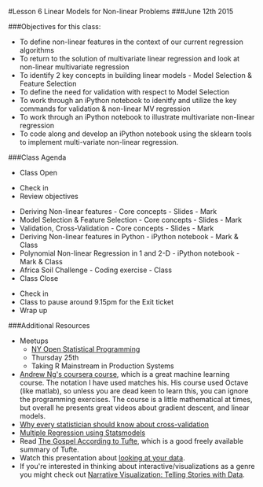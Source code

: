 #Lesson 6 Linear Models for Non-linear Problems
###June 12th 2015

###Objectives for this class:
 * To define non-linear features in the context of our current regression algorithms
 * To return to the solution of multivariate linear regression and look at non-linear multivariate regression
 * To identify 2 key concepts in building linear models - Model Selection & Feature Selection
 * To define the need for validation with respect to Model Selection
 * To work through an iPython notebook to idenitfy and utilize the key commands for validation & non-linear MV regression
 * To work through an iPython notebook to illustrate multivariate non-linear regression
 * To code along and develop an iPython notebook using the sklearn tools to implement multi-variate non-linear regression.
 
###Class Agenda
 - Class Open
  * Check in 
  * Review objectives
 - Deriving Non-linear features - Core concepts - Slides - Mark
 - Model Selection & Feature Selection - Core concepts - Slides - Mark
 - Validation, Cross-Validation - Core concepts - Slides - Mark
 - Deriving Non-linear features in Python - iPython notebook - Mark & Class
 - Polynomial Non-linear Regression in 1 and 2-D - iPython notebook - Mark & Class
 - Africa Soil Challenge - Coding exercise - Class
 - Class Close
  * Check in
  * Class to pause around 9.15pm for the Exit ticket
  * Wrap up

###Additional Resources
* Meetups
   - [NY Open Statistical Programming](http://www.meetup.com/nyhackr/events/223130503/?a=wc1d.2_gnl&gj=wc1d.2_e&rv=wc1d.2_e&_af=event&_af_eid=223130503)
   - Thursday 25th
   - Taking R Mainstream in Production Systems
* [Andrew Ng's coursera course](https://www.coursera.org/learn/machine-learning/home/info), which is a great machine learning course. The notation I have used matches his. His course used Octave (like matlab), so unless you are dead keen to learn this, you can ignore the programming exercises. The course is a little mathematical at times, but overall he presents great videos about gradient descent, and linear models.
* [Why every statistician should know about cross-validation](http://robjhyndman.com/hyndsight/crossvalidation/)
* [Multiple Regression using Statsmodels](http://www.datarobot.com/blog/multiple-regression-using-statsmodels/)
* Read [The Gospel According to Tufte](http://www-personal.umich.edu/~jpboyd/eng403_chap2_tuftegospel.pdf), which is a good freely available summary of Tufte.
* Watch this presentation about [looking at your data](http://www.youtube.com/watch?v=coNDCIMH8bk).
* If you're interested in thinking about interactive/visualizations as a genre you might check out [Narrative Visualization: Telling Stories with Data](http://vis.stanford.edu/files/2010-Narrative-InfoVis.pdf).
